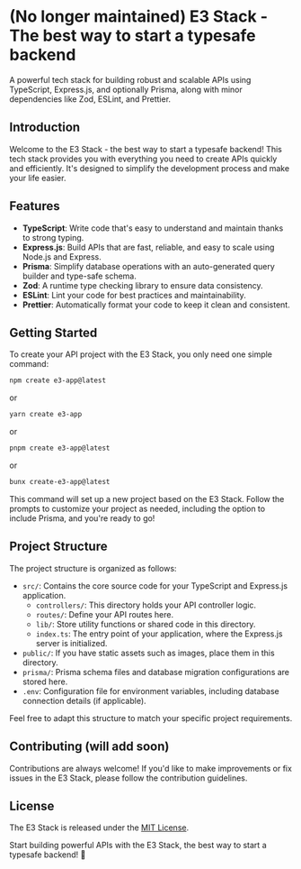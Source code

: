 # (No longer maintained) E3 Stack - The best way to start a typesafe backend

A powerful tech stack for building robust and scalable APIs using TypeScript, Express.js, and optionally Prisma, along with minor dependencies like Zod, ESLint, and Prettier.

## Introduction

Welcome to the E3 Stack - the best way to start a typesafe backend! This tech stack provides you with everything you need to create APIs quickly and efficiently. It's designed to simplify the development process and make your life easier.

## Features

- **TypeScript**: Write code that's easy to understand and maintain thanks to strong typing.
- **Express.js**: Build APIs that are fast, reliable, and easy to scale using Node.js and Express.
- **Prisma**: Simplify database operations with an auto-generated query builder and type-safe schema.
- **Zod**: A runtime type checking library to ensure data consistency.
- **ESLint**: Lint your code for best practices and maintainability.
- **Prettier**: Automatically format your code to keep it clean and consistent.

## Getting Started

To create your API project with the E3 Stack, you only need one simple command:

```bash
npm create e3-app@latest
```

or

```bash
yarn create e3-app
```

or

```bash
pnpm create e3-app@latest
```

or

```bash
bunx create-e3-app@latest
```

This command will set up a new project based on the E3 Stack. Follow the prompts to customize your project as needed, including the option to include Prisma, and you're ready to go!

## Project Structure

The project structure is organized as follows:

- `src/`: Contains the core source code for your TypeScript and Express.js application.
  - `controllers/`: This directory holds your API controller logic.
  - `routes/`: Define your API routes here.
  - `lib/`: Store utility functions or shared code in this directory.
  - `index.ts`: The entry point of your application, where the Express.js server is initialized.
- `public/`: If you have static assets such as images, place them in this directory.
- `prisma/`: Prisma schema files and database migration configurations are stored here.
- `.env`: Configuration file for environment variables, including database connection details (if applicable).

Feel free to adapt this structure to match your specific project requirements.

## Contributing (will add soon)

Contributions are always welcome! If you'd like to make improvements or fix issues in the E3 Stack, please follow the contribution guidelines.

## License

The E3 Stack is released under the [MIT License](LICENSE).

Start building powerful APIs with the E3 Stack, the best way to start a typesafe backend! 🚀
